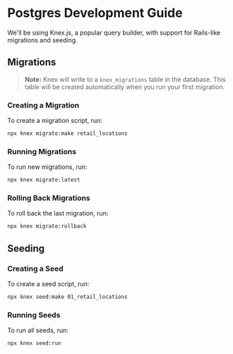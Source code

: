 # Postgres Development Guide

We'll be using Knex.js, a popular query builder, with support for Rails-like migrations and seeding.

## Migrations

> **Note:** Knex will write to a `knex_migrations` table in the database. This table will be created automatically when you run your first migration.

### Creating a Migration

To create a migration script, run:

```sh
npx knex migrate:make retail_locations
```

### Running Migrations

To run new migrations, run:

```sh
npx knex migrate:latest
```

### Rolling Back Migrations

To roll back the last migration, run:

```sh
npx knex migrate:rollback
```

## Seeding

### Creating a Seed

To create a seed script, run:

```sh
npx knex seed:make 01_retail_locations
```

### Running Seeds

To run all seeds, run:

```sh
npx knex seed:run
```
